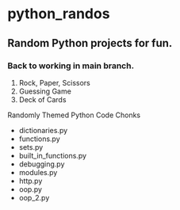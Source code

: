 # python_randos
## Random Python projects for fun.

### Back to working in main branch.

  1. Rock, Paper, Scissors
  2. Guessing Game
  3. Deck of Cards

Randomly Themed Python Code Chonks
  - dictionaries.py
  - functions.py
  - sets.py
  - built_in_functions.py
  - debugging.py
  - modules.py
  - http.py
  - oop.py
  - oop_2.py